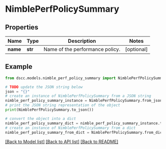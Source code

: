 # NimblePerfPolicySummary


## Properties

Name | Type | Description | Notes
------------ | ------------- | ------------- | -------------
**name** | **str** | Name of the performance policy. | [optional] 

## Example

```python
from dscc.models.nimble_perf_policy_summary import NimblePerfPolicySummary

# TODO update the JSON string below
json = "{}"
# create an instance of NimblePerfPolicySummary from a JSON string
nimble_perf_policy_summary_instance = NimblePerfPolicySummary.from_json(json)
# print the JSON string representation of the object
print(NimblePerfPolicySummary.to_json())

# convert the object into a dict
nimble_perf_policy_summary_dict = nimble_perf_policy_summary_instance.to_dict()
# create an instance of NimblePerfPolicySummary from a dict
nimble_perf_policy_summary_from_dict = NimblePerfPolicySummary.from_dict(nimble_perf_policy_summary_dict)
```
[[Back to Model list]](../README.md#documentation-for-models) [[Back to API list]](../README.md#documentation-for-api-endpoints) [[Back to README]](../README.md)


